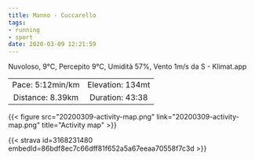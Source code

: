 ```yaml
---
title: Manno - Cuccarello
tags:
- running
- sport
date: 2020-03-09 12:21:59
---
```


Nuvoloso, 9°C, Percepito 9°C, Umidità 57%, Vento 1m/s da S - Klimat.app

| | |
| :-: | :-: |
| Pace: 5:12min/km | Elevation: 134mt |
| Distance: 8.39km | Duration: 43:38 |



{{< figure src="20200309-activity-map.png" link="20200309-activity-map.png" title="Activity map" >}}


{{< strava id=3168231480 embedId=86bdf8ec7c66dff81f652a5a67eeaa70558f7c3d >}}
